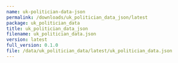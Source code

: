 ```yaml
---
name: uk-politician-data-json
permalink: /downloads/uk_politician_data_json/latest
package: uk_politician_data
title: uk_politician_data_json
filename: uk_politician_data.json
version: latest
full_version: 0.1.0
file: /data/uk_politician_data/latest/uk_politician_data.json
---
```

